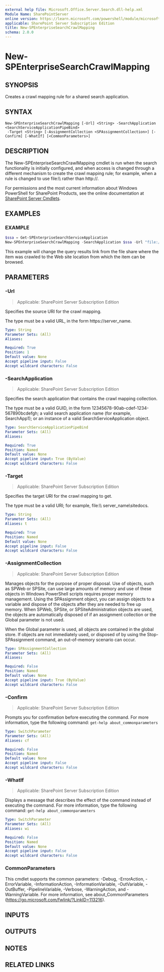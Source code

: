 ```yaml
---
external help file: Microsoft.Office.Server.Search.dll-help.xml
Module Name: SharePointServer
online version: https://learn.microsoft.com/powershell/module/microsoft.sharepoint.powershell/new-spenterprisesearchcrawlmapping
applicable: SharePoint Server Subscription Edition
title: New-SPEnterpriseSearchCrawlMapping
schema: 2.0.0
---
```


# New-SPEnterpriseSearchCrawlMapping

## SYNOPSIS
Creates a crawl mapping rule for a shared search application.

## SYNTAX

```
New-SPEnterpriseSearchCrawlMapping [-Url] <String> -SearchApplication <SearchServiceApplicationPipeBind>
 -Target <String> [-AssignmentCollection <SPAssignmentCollection>] [-Confirm] [-WhatIf] [<CommonParameters>]
```

## DESCRIPTION

The New-SPEnterpriseSearchCrawlMapping cmdlet is run when the search functionality is initially configured, and when access is changed through a different mechanism to create the crawl mapping rule; for example, when a rule is changed to use file:\\\\ rather than  http://.

For permissions and the most current information about Windows PowerShell for SharePoint Products, see the online documentation at [SharePoint Server Cmdlets](https://learn.microsoft.com/powershell/sharepoint/sharepoint-server/sharepoint-server-cmdlets).


## EXAMPLES

### EXAMPLE
```powershell
$ssa = Get-SPEnterpriseSearchServiceApplication
New-SPEnterpriseSearchCrawlMapping -SearchApplication $ssa -Url "file://location1" -Target "https://location2"
```

This example will change the query results link from the file share where the item was crawled to the Web site location from which the item can be browsed.

## PARAMETERS

### -Url

> Applicable: SharePoint Server Subscription Edition

Specifies the source URI for the crawl mapping.

The type must be a valid URL, in the form https://server_name.

```yaml
Type: String
Parameter Sets: (All)
Aliases:

Required: True
Position: 1
Default value: None
Accept pipeline input: False
Accept wildcard characters: False
```

### -SearchApplication

> Applicable: SharePoint Server Subscription Edition

Specifies the search application that contains the crawl mapping collection.

The type must be a valid GUID, in the form 12345678-90ab-cdef-1234-567890bcdefgh; a valid search application name (for example, SearchApp1); or an instance of a valid SearchServiceApplication object.

```yaml
Type: SearchServiceApplicationPipeBind
Parameter Sets: (All)
Aliases:

Required: True
Position: Named
Default value: None
Accept pipeline input: True (ByValue)
Accept wildcard characters: False
```

### -Target

> Applicable: SharePoint Server Subscription Edition

Specifies the target URI for the crawl mapping to get.

The type must be a valid URI; for example, file:\\\\ server_name\sitedocs.

```yaml
Type: String
Parameter Sets: (All)
Aliases: t

Required: True
Position: Named
Default value: None
Accept pipeline input: False
Accept wildcard characters: False
```

### -AssignmentCollection

> Applicable: SharePoint Server Subscription Edition

Manages objects for the purpose of proper disposal.
Use of objects, such as SPWeb or SPSite, can use large amounts of memory and use of these objects in Windows PowerShell scripts requires proper memory management.
Using the SPAssignment object, you can assign objects to a variable and dispose of the objects after they are needed to free up memory.
When SPWeb, SPSite, or SPSiteAdministration objects are used, the objects are automatically disposed of if an assignment collection or the Global parameter is not used.

When the Global parameter is used, all objects are contained in the global store.
If objects are not immediately used, or disposed of by using the Stop-SPAssignment command, an out-of-memory scenario can occur.

```yaml
Type: SPAssignmentCollection
Parameter Sets: (All)
Aliases:

Required: False
Position: Named
Default value: None
Accept pipeline input: True (ByValue)
Accept wildcard characters: False
```

### -Confirm

> Applicable: SharePoint Server Subscription Edition

Prompts you for confirmation before executing the command.
For more information, type the following command: `get-help about_commonparameters`

```yaml
Type: SwitchParameter
Parameter Sets: (All)
Aliases: cf

Required: False
Position: Named
Default value: None
Accept pipeline input: False
Accept wildcard characters: False
```

### -WhatIf

> Applicable: SharePoint Server Subscription Edition

Displays a message that describes the effect of the command instead of executing the command.
For more information, type the following command: `get-help about_commonparameters`

```yaml
Type: SwitchParameter
Parameter Sets: (All)
Aliases: wi

Required: False
Position: Named
Default value: None
Accept pipeline input: False
Accept wildcard characters: False
```

### CommonParameters
This cmdlet supports the common parameters: -Debug, -ErrorAction, -ErrorVariable, -InformationAction, -InformationVariable, -OutVariable, -OutBuffer, -PipelineVariable, -Verbose, -WarningAction, and -WarningVariable. For more information, see about_CommonParameters (https://go.microsoft.com/fwlink/?LinkID=113216).

## INPUTS

## OUTPUTS

## NOTES

## RELATED LINKS
